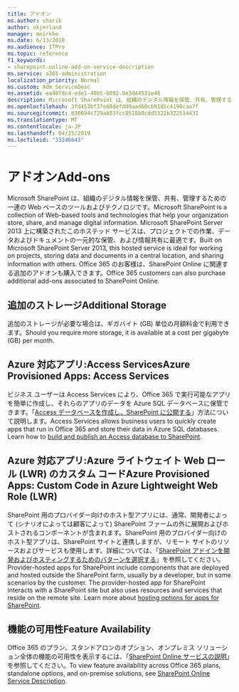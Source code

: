 ```yaml
---
title: アドオン
ms.author: sharik
author: skjerland
manager: mnirkhe
ms.date: 6/13/2018
ms.audience: ITPro
ms.topic: reference
f1_keywords:
- sharepoint-online-add-on-service-description
ms.service: o365-administration
localization_priority: Normal
ms.custom: Adm_ServiceDesc
ms.assetid: ea48f8c4-ede1-40b5-b092-0e3d44531e48
description: Microsoft SharePoint は、組織のデジタル情報を保管、共有、管理するための一連の Web ベースのツールおよびテクノロジです。 Microsoft SharePoint Server 2013 上に構築されたこのホステッド サービスは、プロジェクトでの作業、データおよびドキュメントの一元的な保管、および情報共有に最適です。 Office 365 のお客様は、SharePoint Online に関連する追加のアドオンも購入できます。
ms.openlocfilehash: 3fd453bf37e68defdd9aad60cb9185c4190caa7f
ms.sourcegitcommit: 830694c729ab53fcc8518b0cdd5322b322514431
ms.translationtype: MT
ms.contentlocale: ja-JP
ms.lasthandoff: 04/25/2019
ms.locfileid: "33246643"
---
```

# <a name="add-ons"></a><span data-ttu-id="7461a-105">アドオン</span><span class="sxs-lookup"><span data-stu-id="7461a-105">Add-ons</span></span>

<span data-ttu-id="7461a-106">Microsoft SharePoint は、組織のデジタル情報を保管、共有、管理するための一連の Web ベースのツールおよびテクノロジです。</span><span class="sxs-lookup"><span data-stu-id="7461a-106">Microsoft SharePoint is a collection of Web-based tools and technologies that help your organization store, share, and manage digital information.</span></span> <span data-ttu-id="7461a-107">Microsoft SharePoint Server 2013 上に構築されたこのホステッド サービスは、プロジェクトでの作業、データおよびドキュメントの一元的な保管、および情報共有に最適です。</span><span class="sxs-lookup"><span data-stu-id="7461a-107">Built on Microsoft SharePoint Server 2013, this hosted service is ideal for working on projects, storing data and documents in a central location, and sharing information with others.</span></span> <span data-ttu-id="7461a-108">Office 365 のお客様は、SharePoint Online に関連する追加のアドオンも購入できます。</span><span class="sxs-lookup"><span data-stu-id="7461a-108">Office 365 customers can also purchase additional add-ons associated to SharePoint Online.</span></span>
  
## <a name="additional-storage"></a><span data-ttu-id="7461a-109">追加のストレージ</span><span class="sxs-lookup"><span data-stu-id="7461a-109">Additional Storage</span></span>
<span data-ttu-id="7461a-110"><a name="bkmk_AdditionalStorage"> </a></span><span class="sxs-lookup"><span data-stu-id="7461a-110"></span></span>

<span data-ttu-id="7461a-111">追加のストレージが必要な場合は、ギガバイト (GB) 単位の月額料金で利用できます。</span><span class="sxs-lookup"><span data-stu-id="7461a-111">Should you require more storage, it is available at a cost per gigabyte (GB) per month.</span></span>
  
## <a name="azure-provisioned-apps-access-services"></a><span data-ttu-id="7461a-112">Azure 対応アプリ:Access Services</span><span class="sxs-lookup"><span data-stu-id="7461a-112">Azure Provisioned Apps: Access Services</span></span>
<span data-ttu-id="7461a-113"><a name="bkmk_AzureProvisionedAppsAccessServices"> </a></span><span class="sxs-lookup"><span data-stu-id="7461a-113"></span></span>

<span data-ttu-id="7461a-p103">ビジネス ユーザーは Access Services により、Office 365 で実行可能なアプリを簡単に作成し、それらのアプリのデータを Azure SQL データベースに保管できます。「[Access データベースを作成し、SharePoint に公開する](https://go.microsoft.com/fwlink/p/?LinkID=393754)」方法について説明します。</span><span class="sxs-lookup"><span data-stu-id="7461a-p103">Access Services allows business users to quickly create apps that run in Office 365 and store their data in Azure SQL databases. Learn how to [build and publish an Access database to SharePoint](https://go.microsoft.com/fwlink/p/?LinkID=393754).</span></span>
  
## <a name="azure-provisioned-apps-custom-code-in-azure-lightweight-web-role-lwr"></a><span data-ttu-id="7461a-116">Azure 対応アプリ:Azure ライトウェイト Web ロール (LWR) のカスタム コード</span><span class="sxs-lookup"><span data-stu-id="7461a-116">Azure Provisioned Apps: Custom Code in Azure Lightweight Web Role (LWR)</span></span>
<span data-ttu-id="7461a-117"><a name="bkmk_AzureProvisionedAppsCustomCodeinAzureLWR"> </a></span><span class="sxs-lookup"><span data-stu-id="7461a-117"></span></span>

<span data-ttu-id="7461a-p104">SharePoint 用のプロバイダー向けのホスト型アプリには、通常、開発者によって (シナリオによっては顧客によって) SharePoint ファームの外に展開およびホストされるコンポーネントが含まれます。SharePoint 用のプロバイダー向けのホスト型アプリは、SharePoint サイトと連携しますが、リモート サイトのリソースおよびサービスも使用します。詳細については、「[SharePoint アドインを開発およびホスティングするためのパターンを選択する](https://go.microsoft.com/fwlink/?LinkId=271314)」を参照してください。</span><span class="sxs-lookup"><span data-stu-id="7461a-p104">Provider-hosted apps for SharePoint include components that are deployed and hosted outside the SharePoint farm, usually by a developer, but in some scenarios by the customer. The provider-hosted app for SharePoint interacts with a SharePoint site but also uses resources and services that reside on the remote site. Learn more about [hosting options for apps for SharePoint](https://go.microsoft.com/fwlink/?LinkId=271314).</span></span>
  
## <a name="feature-availability"></a><span data-ttu-id="7461a-121">機能の可用性</span><span class="sxs-lookup"><span data-stu-id="7461a-121">Feature Availability</span></span>
<span data-ttu-id="7461a-122"><a name="bkmk_AzureProvisionedAppsCustomCodeinAzureLWR"> </a></span><span class="sxs-lookup"><span data-stu-id="7461a-122"></span></span>

<span data-ttu-id="7461a-123">Office 365 のプラン、スタンドアロンのオプション、オンプレミス ソリューション全体の機能の可用性を表示するには、「[SharePoint Online サービスの説明](sharepoint-online-service-description.md)」を参照してください。</span><span class="sxs-lookup"><span data-stu-id="7461a-123">To view feature availability across Office 365 plans, standalone options, and on-premise solutions, see [SharePoint Online Service Description](sharepoint-online-service-description.md).</span></span>
  

